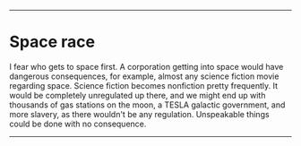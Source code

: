 
***

# Space race

I fear who gets to space first. A corporation getting into space would have dangerous consequences, for example, almost any science fiction movie regarding space. Science fiction becomes nonfiction pretty frequently. It would be completely unregulated up there, and we might end up with thousands of gas stations on the moon, a TESLA galactic government, and more slavery, as there wouldn't be any regulation. Unspeakable things could be done with no consequence.

***
